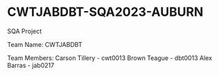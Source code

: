 # CWTJABDBT-SQA2023-AUBURN
SQA Project

Team Name: CWTJABDBT

Team Members: Carson Tillery - cwt0013
              Brown Teague - dbt0013
              Alex Barras - jab0217
